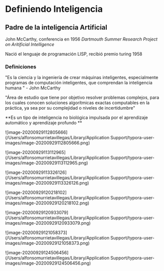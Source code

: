 # Definiendo Inteligencia

## Padre de la inteligencia Artificial

John McCarthy, conferencia en 1956 *Dartmouth Summer Research Project on Aritificial Intelligence*

Nació el lenguaje de programación LISP, recibió premio turing 1958

### Definiciones

"Es la ciencia y la ingeniería de crear máquinas inteligentes, especialmente programas de computación inteligentes, que comprendan la inteligencia humana " - John McCarthy

"Área de estudio que tiene por objetivo resolver problemas complejos, para los cuales conocen soluciones algorítmicas exactas computables en la práctica, ya sea por su complejidad o niveles de incertidumbre"



**Es un tipo de inteligencia no biológica impulsada por el aprendizaje automático y aprendizaje profundo **

![image-20200929112805666](/Users/alfonsomurrietavillegas/Library/Application Support/typora-user-images/image-20200929112805666.png)

![image-20200929113112965](/Users/alfonsomurrietavillegas/Library/Application Support/typora-user-images/image-20200929113112965.png)

![image-20200929113326126](/Users/alfonsomurrietavillegas/Library/Application Support/typora-user-images/image-20200929113326126.png)

![image-20200929120218102](/Users/alfonsomurrietavillegas/Library/Application Support/typora-user-images/image-20200929120218102.png)

![image-20200929120933079](/Users/alfonsomurrietavillegas/Library/Application Support/typora-user-images/image-20200929120933079.png)

![image-20200929121058373](/Users/alfonsomurrietavillegas/Library/Application Support/typora-user-images/image-20200929121058373.png)

![image-20200929124506456](/Users/alfonsomurrietavillegas/Library/Application Support/typora-user-images/image-20200929124506456.png)

